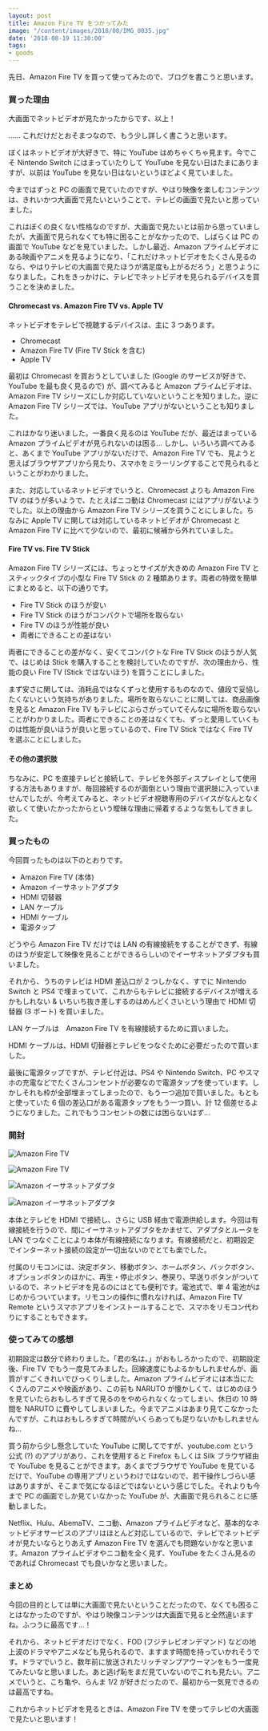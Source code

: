 ```yaml
---
layout: post
title: Amazon Fire TV をつかってみた
image: "/content/images/2018/08/IMG_0035.jpg"
date: '2018-08-19 11:30:00'
tags:
- goods
---
```


先日、Amazon Fire TV を買って使ってみたので、ブログを書こうと思います。

### 買った理由
大画面でネットビデオが見たかったからです、以上！

...... これだけだとおそまつなので、もう少し詳しく書こうと思います。

ぼくはネットビデオが大好きで、特に YouTube はめちゃくちゃ見ます。今でこそ Nintendo Switch にはまっていたりして YouTube を見ない日はたまにありますが、以前は YouTube を見ない日はないというほどよく見ていました。

今まではずっと PC の画面で見ていたのですが、やはり映像を楽しむコンテンツは、きれいかつ大画面で見たいということで、テレビの画面で見たいと思っていました。

これはぼくの良くない性格なのですが、大画面で見たいとは前から思っていましたが、大画面で見られなくても特に困ることがなかったので、しばらくは PC の画面で YouTube などを見ていました。しかし最近、Amazon プライムビデオにある映画やアニメを見るようになり、「これだけネットビデオをたくさん見るのなら、やはりテレビの大画面で見たほうが満足度も上がるだろう」と思うようになりました。これをきっかけに、テレビでネットビデオを見られるデバイスを買うことを決めました。

#### Chromecast vs. Amazon Fire TV vs. Apple TV
ネットビデオをテレビで視聴するデバイスは、主に 3 つあります。

- Chromecast
- Amazon Fire TV (Fire TV Stick を含む)
- Apple TV

最初は Chromecast を買おうとしていました (Google のサービスが好きで、YouTube を最も良く見るので) が、調べてみると Amazon プライムビデオは、Amazon Fire TV シリーズにしか対応していないということを知りました。逆に Amazon Fire TV シリーズでは、YouTube アプリがないということも知りました。

これはかなり迷いました。一番良く見るのは YouTube だが、最近はまっている Amazon プライムビデオが見られないのは困る... しかし、いろいろ調べてみると、あくまで YouTube アプリがないだけで、Amazon Fire TV でも、見ようと思えばブラウザアプリから見たり、スマホをミラーリングすることで見られるということがわかりました。

また、対応しているネットビデオでいうと、Chromecast よりも Amazon Fire TV のほうが多いようで、たとえばニコ動は Chromecast にはアプリがないようでした。以上の理由から Amazon Fire TV シリーズを買うことにしました。ちなみに Apple TV に関しては対応しているネットビデオが Chromecast と Amazon Fire TV に比べて少ないので、最初に候補から外れていました。

#### Fire TV vs. Fire TV Stick
Amazon Fire TV シリーズには、ちょっとサイズが大きめの Amazon Fire TV とスティックタイプの小型な Fire TV Stick の 2 種類あります。両者の特徴を簡単にまとめると、以下の通りです。

- Fire TV Stick のほうが安い
- Fire TV Stick のほうがコンパクトで場所を取らない
- Fire TV のほうが性能が良い
- 両者にできることの差はない

両者にできることの差がなく、安くてコンパクトな Fire TV Stick のほうが人気で、はじめは Stick を購入することを検討していたのですが、次の理由から、性能の良い Fire TV (Stick ではないほう) を買うことにしました。

まず安さに関しては、消耗品ではなくずっと使用するものなので、値段で妥協したくないという気持ちがありました。場所を取らないことに関しては、商品画像を見ると Amazon Fire TV もテレビにぶらさがっていてそんなに場所を取らないことがわかりました。両者にできることの差はなくても、ずっと愛用していくものは性能が良いほうが良いと思っているので、Fire TV Stick ではなく Fire TV を選ぶことにしました。

#### その他の選択肢
ちなみに、PC を直接テレビと接続して、テレビを外部ディスプレイとして使用する方法もありますが、毎回接続するのが面倒という理由で選択肢に入っていませんでしたが、今考えてみると、ネットビデオ視聴専用のデバイスがなんとなく欲しくて使いたかったからという曖昧な理由に帰着するような気もしてきました。

### 買ったもの
今回買ったものは以下のとおりです。

- Amazon Fire TV (本体)
- Amazon イーサネットアダプタ
- HDMI 切替器
- LAN ケーブル
- HDMI ケーブル
- 電源タップ

どうやら Amazon Fire TV だけでは LAN の有線接続をすることができず、有線のほうが安定して映像を見ることができるらしいのでイーサネットアダプタも買いました。

それから、うちのテレビは HDMI 差込口が 2 つしかなく、すでに Nintendo Switch と PS4 で埋まっていて、これからもテレビに接続するデバイスが増えるかもしれない & いちいち抜き差しするのはめんどくさいという理由で HDMI 切替器 (3 ポート) を買いました。

LAN ケーブルは　Amazon Fire TV を有線接続するために買いました。

HDMI ケーブルは、HDMI 切替器とテレビをつなぐために必要だったので買いました。

最後に電源タップですが、テレビ付近は、PS4 や Nintendo Switch、PC やスマホの充電などでたくさんコンセントが必要なので電源タップを使っています。しかしそれも枠が全部埋まってしまったので、もう一つ追加で買いました。もともと使っていた 6 個の差込口がある電源タップをもう一つ買い、計 12 個差せるようになりました。これでもうコンセントの数には困らないはず...

### 開封
![Amazon Fire TV](/content/images/2018/08/IMG_0035.jpg)

![Amazon Fire TV](/content/images/2018/08/IMG_0036.jpg)

![Amazon イーサネットアダプタ](/content/images/2018/08/IMG_0037.jpg)

![Amazon イーサネットアダプタ](/content/images/2018/08/IMG_0038.jpg)

本体とテレビを HDMI で接続し、さらに USB 経由で電源供給します。今回は有線接続を行うので、間にイーサネットアダプタをかませて、アダプタとルータを LAN でつなぐことにより本体が有線接続になります。有線接続だと、初期設定でインターネット接続の設定が一切出ないのでとても楽でした。

付属のリモコンには、決定ボタン、移動ボタン、ホームボタン、バックボタン、オプションボタンのほかに、再生・停止ボタン、巻戻り、早送りボタンがついているので、ネットビデオを見るのにはとても便利です。電池式で、単 4 電池がはじめからついています。リモコンの操作に慣れなければ、Amazon Fire TV Remote というスマホアプリをインストールすることで、スマホをリモコン代わりにすることもできます。

### 使ってみての感想
初期設定は数分で終わりました。「君の名は。」がおもしろかったので、初期設定後、Fire TV でもう一度見てみました。回線速度にもよるかもしれませんが、画質がすごくきれいでびっくりしました。Amazon プライムビデオには本当にたくさんのアニメや映画があり、この前も NARUTO が懐かしくて、はじめのほうを見ていたらおもしろすぎて見るのをやめられなくなってしまい、休日の 10 時間を NARUTO に費やしてしまいました。今までアニメはあまり見てこなかったんですが、これはおもしろすぎて時間がいくらあっても足りないかもしれませんね...

買う前から少し懸念していた YouTube に関してですが、youtube.com という公式 (?) のアプリがあり、これを使用すると Firefox もしくは Silk ブラウザ経由で YouTube を見ることができます。あくまでブラウザで YouTube を見ているだけで、YouTube の専用アプリというわけではないので、若干操作しづらい感はありますが、そこまで気になるほどではないという感じでした。それよりも今まで PC の画面でしか見ていなかった YouTube が、大画面で見られることに感動しました。

Netflix、Hulu、AbemaTV、ニコ動、Amazon プライムビデオなど、基本的なネットビデオサービスのアプリはほとんど対応しているので、テレビでネットビデオが見たいならとりあえず Amazon Fire TV を選んでも問題ないかなと思います。Amazon プライムビデオやニコ動を全く見ず、YouTube をたくさん見るのであれば Chromecast でも良いかなと思いました。

### まとめ
今回の目的としては単に大画面で見たいということだったので、なくても困ることはなかったのですが、やはり映像コンテンツは大画面で見ると全然違いますね。ふつうに最高です...！

それから、ネットビデオだけでなく、FOD (フジテレビオンデマンド) などの地上波のドラマやアニメなども見られるので、ますます時間を持っていかれそうです。ドラマでいうと、数年前に放送されたリッチマンプアウーマンをもう一度見てみたいなと思いました。あと逃げ恥をまだ見ていないのでこれも見たい。アニメでいうと、こち亀や、らんま 1/2 が好きだったので、最初から一気見できるのは最高ですね。

これからネットビデオを見るときは、Amazon Fire TV を使ってテレビの大画面で見たいと思います！